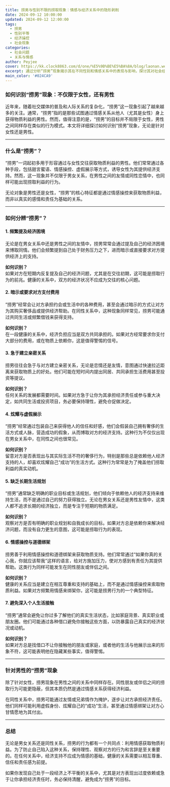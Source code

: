 ```yaml
---
title: 捞男与性别不限的捞取现象：情感与经济关系中的隐形剥削
date: 2024-09-12 10:00:00
updated: 2024-09-12 12:00:00
tags:
  - 捞男
  - 性别平等
  - 经济操控
  - 社会现象
categories:
  - 社会问题
  - 关系与情感
author: Peyjee
cover: https://kk.clock8863.com/d/one/%E5%9B%BE%E5%BA%8A/blog/laonan.webp
excerpt: 通过分析“捞男”现象揭示其在不同性别和情感关系中的表现与影响，探讨其对社会经济关系的深远影响及应对策略。
main_color: '#024CA9'
---
```


### 如何识别“捞男”现象：不仅限于女性，还有男性

近年来，随着社交媒体的普及和人际关系的复杂化，“捞男”这一现象引起了越来越多的关注。通常，“捞男”指的是那些试图通过情感关系从他人（尤其是女性）身上获得物质利益的男性。然而，值得注意的是，“捞男”的目标并不局限于女性，男性之间同样存在类似的行为模式。本文将详细探讨如何识别“捞男”现象，无论是针对女性还是男性。

---

### 什么是“捞男”？

“捞男”一词起初多用于形容通过与女性交往获取物质利益的男性。他们常常通过各种手段，包括甜言蜜语、情感操控、虚假展示等方式，诱导女性为其提供经济支持。然而，这一现象并不仅限于男女关系，在男性之间的友情或同性恋情中，也同样可能出现捞取利益的行为。

无论对象是男性还是女性，“捞男”的核心特征都是通过情感操控来获取物质利益，而非以真实的感情和责任为基础的关系。

---

### 如何分辨“捞男”？

#### 1. **频繁提及经济困境**
无论是在男女关系中还是男性之间的友情中，捞男常常会通过提及自己的经济困境来博取同情。他们会频繁提到自己处于财务压力之下，进而暗示或直接要求对方提供经济上的支持。

**如何识别？**  
如果对方在短期内反复提及自己的经济问题，尤其是在交往初期，这可能是捞取行为的前兆。健康的关系中，双方的经济状况不应成为交往的核心问题。

#### 2. **暗示或要求对方支付费用**
“捞男”经常会让对方承担约会或生活中的各种费用，甚至会通过暗示的方式让对方为其购买奢侈品或提供经济帮助。在同性关系中，这种现象同样常见，捞男可能通过共同生活或频繁借钱来获得支持。

**如何识别？**  
在一段健康的关系中，经济负担应当是双方共同承担的。如果对方经常要求你支付大部分的费用，或在物质上依赖你，这是值得警惕的信号。

#### 3. **急于建立亲密关系**
捞男往往会急于与对方建立亲密关系，无论是恋情还是友情，意图通过快速拉近距离来获取物质上的好处。他们可能在短时间内提出同居、共同承担生活费用甚至投资等提议。

**如何识别？**  
任何关系的发展都需要时间。如果对方急于让你为其承担经济责任或参与重大决定，如共同生活或投资项目，务必要保持理性，避免仓促做决定。

#### 4. **炫耀与虚假展示**
“捞男”经常通过包装自己来获得他人的信任和好感，他们会假装自己拥有奢侈的生活方式或人脉，营造成功的假象，从而博取对方的经济支持。这种行为不仅仅出现在男女关系中，在同性之间也很常见。

**如何识别？**  
留意对方是否表现出与其实际生活不符的奢侈行为，特别是那些总是依赖他人经济支持的人，却喜欢炫耀自己“成功”的生活方式。这种行为常常是为了掩盖他们捞取利益的真实动机。

#### 5. **缺乏长期生活规划**
“捞男”通常缺乏明确的职业目标或生活规划，他们倾向于依赖他人的经济支持来维持生活，而不是通过自己的努力获得独立。无论在男女关系还是男性友情中，这类人都不追求长期的经济独立，而是专注于短期的物质满足。

**如何识别？**  
观察对方是否有明确的职业规划和自我成长的目标。如果对方总是依赖你来解决经济问题，而没有自力更生的意图，这可能是捞取行为的表现。

#### 6. **情感操控与道德绑架**
捞男善于利用情感操控和道德绑架来获取物质支持。他们常常通过“如果你真的关心我，你就应该帮我”这样的语言，给对方施加压力，使对方感到有责任为其提供帮助。这类行为同样可能发生在同性朋友或伴侣之间。

**如何识别？**  
健康的关系应当是建立在相互尊重和支持的基础上，而不是通过情感操控来索取物质利益。如果对方频繁用情感来绑架你，这可能是捞男行为的一个典型特征。

#### 7. **避免深入个人生活接触**
“捞男”通常会避免让你过多了解他们的真实生活状态，比如家庭背景、真实职业或朋友圈。他们可能通过各种借口避免你接触这些方面，以防暴露自己真实的经济状况或动机。

**如何识别？**  
如果对方总是找借口不让你接触他的朋友或家庭，或者他的生活与他展示出来的形象不符，这可能表明他在隐藏某些事实，值得警惕。

---

### 针对男性的“捞男”现象

除了针对女性，捞男现象在男性之间的关系中同样存在。同性朋友或伴侣之间的捞取行为可能更隐蔽，但其本质仍然是通过情感关系获得经济利益。

在同性关系中，捞男可能通过友情或兄弟情作为掩护，逐步让对方承担经济责任。他们同样可能利用虚假身份、炫耀自己的“成功”生活，甚至通过情感绑架让对方心甘情愿地为其付出。

---

### 总结

无论是男女关系还是同性关系，捞男的行为都有一个共同点：利用情感获取物质利益。为了防止自己陷入这种关系，保持理性、观察对方的行为和言辞是至关重要的。在任何关系中，经济支持不应成为情感的基础，健康的关系需要以相互尊重、信任和责任感为前提。

如果你发现自己处于一段经济上不平衡的关系中，尤其是对方表现出过度依赖或急于让你承担经济责任时，务必保持清醒，避免成为“捞男”的目标。